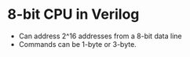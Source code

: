 # 8-bit CPU in Verilog
- Can address 2^16 addresses from a 8-bit data line 
- Commands can be 1-byte or 3-byte.
